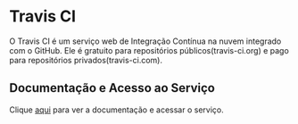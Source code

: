 # Travis CI

O Travis CI é um serviço web de Integração Contínua na nuvem integrado com o GitHub. Ele é gratuito para repositórios públicos(travis-ci.org) e pago para repositórios privados(travis-ci.com).

## Documentação e Acesso ao Serviço

Clique [aqui](https://travis-ci.org) para ver a documentação e acessar o serviço.